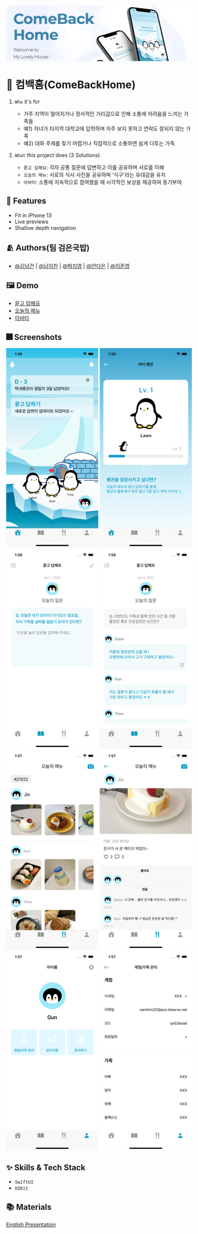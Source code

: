 ![Logo](./README_resources/logo.png)


# :iphone: 컴백홈(ComeBackHome)

1. `Who` it's for
   - 거주 지역이 멀어지거나 정서적인 거리감으로 인해 소통에 어려움을 느끼는 가족들
   - 예1) 자녀가 타지역 대학교에 입학하며 자주 보지 못하고 연락도 잘되지 않는 가족
   - 예2) 대화 주제를 찾기 어렵거나 직접적으로 소통하면 쉽게 다투는 가족

2. `What` this project does (3 Solutions)
   - `묻고 답해요`: 각자 공통 질문에 답변하고 이를 공유하며 서로를 이해 
   - `오늘의 메뉴`: 서로의 식사 사진을 공유하며 '식구'라는 유대감을 유지
   - `아바타`: 소통에 지속적으로 참여했을 때 시각적인 보상을 제공하여 동기부여


## :pushpin: Features

- Fit in iPhone 13
- Live previews
- Shallow depth navigation


## :people_hugging: Authors(팀 검은국밥)

- [@김남건](https://github.com/namgeon1106) | [@남이찬](https://www.linkedin.com/in/timo-nam/) | [@박지영](https://github.com/Cap0011) | [@안다은](https://github.com/dana0315) | [@이준영](https://github.com/User-Lawn)


## :framed_picture: Demo

- [묻고 답해요](https://drive.google.com/file/d/1Si2RdRKlev2SWns-k6zz0MaYcaUc0T_R/view?usp=sharing)
- [오늘의 메뉴](https://drive.google.com/file/d/1MHexN7J1vIp_CwcXxTvw9cVM4m1J5kYG/view?usp=sharing)
- [아바타](https://drive.google.com/file/d/1yO7dmdwEKUqsQ_Wl-K_i1Yq92tuabXpL/view?usp=sharing)


## :fireworks: Screenshots

![Screenshot1](./README_resources/Simulator%20Screen%20Shot%20-%20iPhone%2013%20-%202022-04-23%20at%2001.56.38.png)
![Screenshot2](./README_resources/Simulator%20Screen%20Shot%20-%20iPhone%2013%20-%202022-04-23%20at%2001.56.44.png)
![Screenshot3](./README_resources/Simulator%20Screen%20Shot%20-%20iPhone%2013%20-%202022-04-23%20at%2001.56.51.png)
![Screenshot4](./README_resources/Simulator%20Screen%20Shot%20-%20iPhone%2013%20-%202022-04-23%20at%2001.56.59.png)
![Screenshot5](./README_resources/Simulator%20Screen%20Shot%20-%20iPhone%2013%20-%202022-04-23%20at%2001.57.05.png)
![Screenshot6](./README_resources/Simulator%20Screen%20Shot%20-%20iPhone%2013%20-%202022-04-23%20at%2001.57.21.png)
![Screenshot7](./README_resources/Simulator%20Screen%20Shot%20-%20iPhone%2013%20-%202022-04-23%20at%2001.57.38.png)
![Screenshot8](./README_resources/Simulator%20Screen%20Shot%20-%20iPhone%2013%20-%202022-04-23%20at%2001.57.41.png)


## :sparkles: Skills & Tech Stack

- `SwiftUI`
- `UIKit`

## :books: Materials

[English Presentation](https://drive.google.com/file/d/11P-YLBV6w9KYBK1vq6r5YV5zG8q9Vek5/view?usp=sharing)